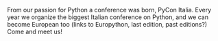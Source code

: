 From our passion for Python a conference was born, PyCon Italia.
Every year we organize the biggest Italian conference on Python, and
we can become European too (links to Europython, last edition, past editions?)
Come and meet us!